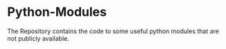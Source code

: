 # Python-Modules
The Repository contains the code to some useful python modules that are not publicly available.
